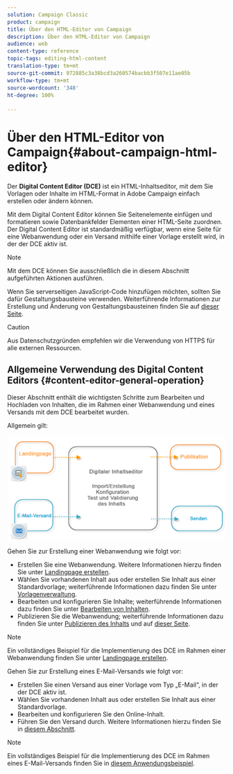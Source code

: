 ```yaml
---
solution: Campaign Classic
product: campaign
title: Über den HTML-Editor von Campaign
description: Über den HTML-Editor von Campaign
audience: web
content-type: reference
topic-tags: editing-html-content
translation-type: tm+mt
source-git-commit: 972885c3a38bcd3a260574bacbb3f507e11ae05b
workflow-type: tm+mt
source-wordcount: '348'
ht-degree: 100%

---
```



# Über den HTML-Editor von Campaign{#about-campaign-html-editor}

Der **Digital Content Editor (DCE)** ist ein HTML-Inhaltseditor, mit dem Sie Vorlagen oder Inhalte im HTML-Format in Adobe Campaign einfach erstellen oder ändern können.

Mit dem Digital Content Editor können Sie Seitenelemente einfügen und formatieren sowie Datenbankfelder Elementen einer HTML-Seite zuordnen. Der Digital Content Editor ist standardmäßig verfügbar, wenn eine Seite für eine Webanwendung oder ein Versand mithilfe einer Vorlage erstellt wird, in der der DCE aktiv ist.

>[!NOTE]
>
>Mit dem DCE können Sie ausschließlich die in diesem Abschnitt aufgeführten Aktionen ausführen.
>
>Wenn Sie serverseitigen JavaScript-Code hinzufügen möchten, sollten Sie dafür Gestaltungsbausteine verwenden. Weiterführende Informationen zur Erstellung und Änderung von Gestaltungsbausteinen finden Sie auf [dieser Seite](../../delivery/using/personalization-blocks.md).

>[!CAUTION]
>
>Aus Datenschutzgründen empfehlen wir die Verwendung von HTTPS für alle externen Ressourcen.

## Allgemeine Verwendung des Digital Content Editors {#content-editor-general-operation}

Dieser Abschnitt enthält die wichtigsten Schritte zum Bearbeiten und Hochladen von Inhalten, die im Rahmen einer Webanwendung und eines Versands mit dem DCE bearbeitet wurden.

Allgemein gilt:

![](assets/dce_schema.png)

Gehen Sie zur Erstellung einer Webanwendung wie folgt vor:

* Erstellen Sie eine Webanwendung. Weitere Informationen hierzu finden Sie unter [Landingpage erstellen](../../web/using/creating-a-landing-page.md).
* Wählen Sie vorhandenen Inhalt aus oder erstellen Sie Inhalt aus einer Standardvorlage; weiterführende Informationen dazu finden Sie unter [Vorlagenverwaltung](../../web/using/template-management.md).
* Bearbeiten und konfigurieren Sie Inhalte; weiterführende Informationen dazu finden Sie unter [Bearbeiten von Inhalten](../../web/using/editing-content.md).
* Publizieren Sie die Webanwendung; weiterführende Informationen dazu finden Sie unter [Publizieren des Inhalts](../../web/using/creating-a-landing-page.md#step-3---publishing-content) und auf [dieser Seite](../../web/using/publishing-a-web-form.md#managing-web-forms-delivery-and-tracking).

>[!NOTE]
>
>Ein vollständiges Beispiel für die Implementierung des DCE im Rahmen einer Webanwendung finden Sie unter [Landingpage erstellen](../../web/using/creating-a-landing-page.md).

Gehen Sie zur Erstellung eines E-Mail-Versands wie folgt vor:

* Erstellen Sie einen Versand aus einer Vorlage vom Typ „E-Mail“, in der der DCE aktiv ist.
* Wählen Sie vorhandenen Inhalt aus oder erstellen Sie Inhalt aus einer Standardvorlage.
* Bearbeiten und konfigurieren Sie den Online-Inhalt.
* Führen Sie den Versand durch. Weitere Informationen hierzu finden Sie in [diesem Abschnitt](../../delivery/using/steps-about-delivery-creation-steps.md).

>[!NOTE]
>
>Ein vollständiges Beispiel für die Implementierung des DCE im Rahmen eines E-Mail-Versands finden Sie in [diesem Anwendungsbeispiel](../../web/using/use-case--creating-an-email-delivery.md).

